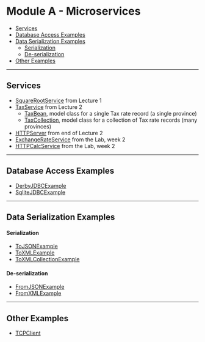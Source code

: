 # Module A - Microservices

- [Services](#services)
- [Database Access Examples](#database-access-examples)
- [Data Serialization Examples](#data-serialization-examples)
  - [Serialization](#serialization)
  - [De-serialization](#de-serialization)
- [Other Examples](#other-examples)

-----
## Services

- [SquareRootService](src/services/SquareRootService.java) from Lecture 1
- [TaxService](src/services/TaxService.java) from Lecture 2
  - [TaxBean](src/model/TaxBean.java), model class for a single Tax rate record (a single province)
  - [TaxCollection](src/model/TaxCollection.java), model class for a collection of Tax rate records (many provinces)
- [HTTPServer](src/services/HTTPServer.java) from end of Lecture 2
- [ExchangeRateService](src/services/ExchangeRateService.java) from the Lab, week 2
- [HTTPCalcService](src/services/HTTPCalcService.java) from the Lab, week 2

-----
## Database Access Examples

- [DerbyJDBCExample](src/miscs/DerbyJDBCExample.java)
- [SqliteJDBCExample](src/miscs/SqliteJDBCExample.java)

-----
## Data Serialization Examples

#### Serialization

- [ToJSONExample](src/miscs/ToJSONExample.java)
- [ToXMLExample](src/miscs/ToXMLExample.java)
- [ToXMLCollectionExample](src/miscs/ToXMLCollectionExample.java)

#### De-serialization

- [FromJSONExample](src/miscs/FromJSONExample.java)
- [FromXMLExample](src/miscs/FromXMLExample.java)

-----
## Other Examples

- [TCPClient](src/miscs/TCPClient.java)
